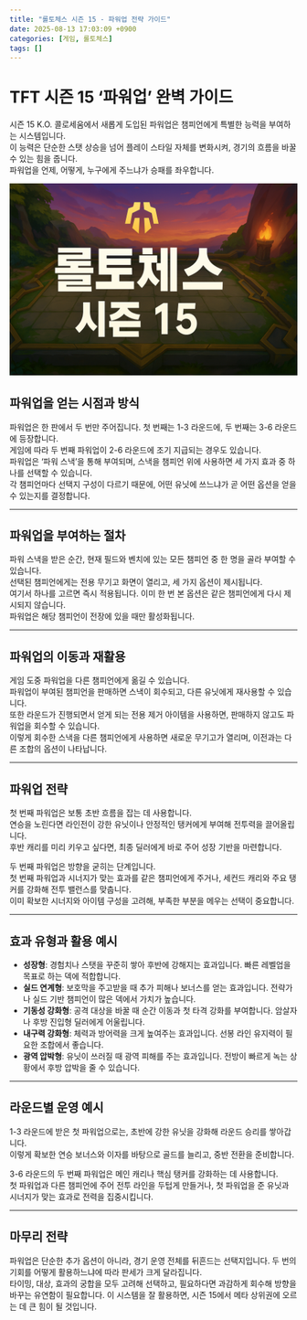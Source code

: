 ```yaml
---
title: "롤토체스 시즌 15 - 파워업 전략 가이드"
date: 2025-08-13 17:03:09 +0900
categories: [게임, 롤토체스]
tags: []
---
```


# TFT 시즌 15 ‘파워업’ 완벽 가이드

시즌 15 K.O. 콜로세움에서 새롭게 도입된 파워업은 챔피언에게 특별한 능력을 부여하는 시스템입니다.  
이 능력은 단순한 스탯 상승을 넘어 플레이 스타일 자체를 변화시켜, 경기의 흐름을 바꿀 수 있는 힘을 줍니다.  
파워업을 언제, 어떻게, 누구에게 주느냐가 승패를 좌우합니다.

![tft](assets/img/tft/1754737251915.png)

## 파워업을 얻는 시점과 방식

파워업은 한 판에서 두 번만 주어집니다. 첫 번째는 1-3 라운드에, 두 번째는 3-6 라운드에 등장합니다.  
게임에 따라 두 번째 파워업이 2-6 라운드에 조기 지급되는 경우도 있습니다.  
파워업은 ‘파워 스낵’을 통해 부여되며, 스낵을 챔피언 위에 사용하면 세 가지 효과 중 하나를 선택할 수 있습니다.  
각 챔피언마다 선택지 구성이 다르기 때문에, 어떤 유닛에 쓰느냐가 곧 어떤 옵션을 얻을 수 있는지를 결정합니다.

---

## 파워업을 부여하는 절차

파워 스낵을 받은 순간, 현재 필드와 벤치에 있는 모든 챔피언 중 한 명을 골라 부여할 수 있습니다.  
선택된 챔피언에게는 전용 무기고 화면이 열리고, 세 가지 옵션이 제시됩니다.  
여기서 하나를 고르면 즉시 적용됩니다. 이미 한 번 본 옵션은 같은 챔피언에게 다시 제시되지 않습니다.  
파워업은 해당 챔피언이 전장에 있을 때만 활성화됩니다.

---

## 파워업의 이동과 재활용

게임 도중 파워업을 다른 챔피언에게 옮길 수 있습니다.  
파워업이 부여된 챔피언을 판매하면 스낵이 회수되고, 다른 유닛에게 재사용할 수 있습니다.  
또한 라운드가 진행되면서 얻게 되는 전용 제거 아이템을 사용하면, 판매하지 않고도 파워업을 회수할 수 있습니다.  
이렇게 회수한 스낵을 다른 챔피언에게 사용하면 새로운 무기고가 열리며, 이전과는 다른 조합의 옵션이 나타납니다.

---

## 파워업 전략

첫 번째 파워업은 보통 초반 흐름을 잡는 데 사용합니다.  
연승을 노린다면 라인전이 강한 유닛이나 안정적인 탱커에게 부여해 전투력을 끌어올립니다.  
후반 캐리를 미리 키우고 싶다면, 최종 딜러에게 바로 주어 성장 기반을 마련합니다.

두 번째 파워업은 방향을 굳히는 단계입니다.  
첫 번째 파워업과 시너지가 맞는 효과를 같은 챔피언에게 주거나, 세컨드 캐리와 주요 탱커를 강화해 전투 밸런스를 맞춥니다.  
이미 확보한 시너지와 아이템 구성을 고려해, 부족한 부분을 메우는 선택이 중요합니다.

---

## 효과 유형과 활용 예시

- **성장형**: 경험치나 스탯을 꾸준히 쌓아 후반에 강해지는 효과입니다. 빠른 레벨업을 목표로 하는 덱에 적합합니다.  
- **실드 연계형**: 보호막을 주고받을 때 추가 피해나 보너스를 얻는 효과입니다. 전략가나 실드 기반 챔피언이 많은 덱에서 가치가 높습니다.  
- **기동성 강화형**: 공격 대상을 바꿀 때 순간 이동과 첫 타격 강화를 부여합니다. 암살자나 후방 진입형 딜러에게 어울립니다.  
- **내구력 강화형**: 체력과 방어력을 크게 높여주는 효과입니다. 선봉 라인 유지력이 필요한 조합에서 좋습니다.  
- **광역 압박형**: 유닛이 쓰러질 때 광역 피해를 주는 효과입니다. 전방이 빠르게 녹는 상황에서 후방 압박을 줄 수 있습니다.

---

## 라운드별 운영 예시

1-3 라운드에 받은 첫 파워업으로는, 초반에 강한 유닛을 강화해 라운드 승리를 쌓아갑니다.  
이렇게 확보한 연승 보너스와 이자를 바탕으로 골드를 늘리고, 중반 전환을 준비합니다.  

3-6 라운드의 두 번째 파워업은 메인 캐리나 핵심 탱커를 강화하는 데 사용합니다.  
첫 파워업과 다른 챔피언에 주어 전투 라인을 두텁게 만들거나, 첫 파워업을 준 유닛과 시너지가 맞는 효과로 전력을 집중시킵니다.

---

## 마무리 전략

파워업은 단순한 추가 옵션이 아니라, 경기 운영 전체를 뒤흔드는 선택지입니다. 두 번의 기회를 어떻게 활용하느냐에 따라 판세가 크게 달라집니다.  
타이밍, 대상, 효과의 궁합을 모두 고려해 선택하고, 필요하다면 과감하게 회수해 방향을 바꾸는 유연함이 필요합니다. 이 시스템을 잘 활용하면, 시즌 15에서 메타 상위권에 오르는 데 큰 힘이 될 것입니다.
